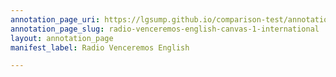 ```yaml
---
annotation_page_uri: https://lgsump.github.io/comparison-test/annotations/radio-venceremos-english-canvas-1-international.json
annotation_page_slug: radio-venceremos-english-canvas-1-international
layout: annotation_page
manifest_label: Radio Venceremos English

---
```

